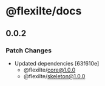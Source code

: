 # @flexilte/docs

## 0.0.2

### Patch Changes

- Updated dependencies [63f610e]
  - @flexilte/core@1.0.0
  - @flexilte/skeleton@1.0.0
